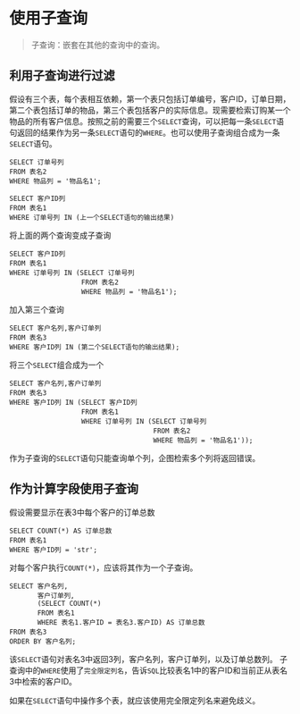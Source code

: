 # 使用子查询

> 子查询：嵌套在其他的查询中的查询。

## 利用子查询进行过滤

假设有三个表，每个表相互依赖，第一个表只包括订单编号，客户ID，订单日期，第二个表包括订单的物品，第三个表包括客户的实际信息。现需要检索订购某一个物品的所有客户信息。按照之前的需要三个`SELECT`查询，可以把每一条`SELECT`语句返回的结果作为另一条`SELECT`语句的`WHERE`。也可以使用子查询组合成为一条`SELECT`语句。

    SELECT 订单号列
    FROM 表名2
    WHERE 物品列 = '物品名1';

    SELECT 客户ID列
    FROM 表名1
    WHERE 订单号列 IN (上一个SELECT语句的输出结果)

将上面的两个查询变成子查询

    SELECT 客户ID列
    FROM 表名1
    WHERE 订单号列 IN (SELECT 订单号列
                      FROM 表名2
                      WHERE 物品列 = '物品名1');

加入第三个查询

    SELECT 客户名列,客户订单列
    FROM 表名3
    WHERE 客户ID列 IN (第二个SELECT语句的输出结果);

将三个`SELECT`组合成为一个

    SELECT 客户名列,客户订单列
    FROM 表名3
    WHERE 客户ID列 IN (SELECT 客户ID列
                      FROM 表名1
                      WHERE 订单号列 IN (SELECT 订单号列
                                        FROM 表名2
                                        WHERE 物品列 = '物品名1'));

作为子查询的`SELECT`语句只能查询单个列，企图检索多个列将返回错误。


## 作为计算字段使用子查询

假设需要显示在表3中每个客户的订单总数

    SELECT COUNT(*) AS 订单总数
    FROM 表名1
    WHERE 客户ID列 = 'str';

对每个客户执行`COUNT(*)`，应该将其作为一个子查询。

    SELECT 客户名列,
           客户订单列,
           (SELECT COUNT(*)
           FROM 表名1
           WHERE 表名1.客户ID = 表名3.客户ID) AS 订单总数
    FROM 表名3
    ORDER BY 客户名列;

该`SELECT`语句对表名3中返回3列，客户名列，客户订单列，以及订单总数列。
子查询中的`WHERE`使用了`完全限定列名`，告诉`SQL`比较表名1中的客户ID和当前正从表名3中检索的客户ID。

如果在`SELECT`语句中操作多个表，就应该使用完全限定列名来避免歧义。